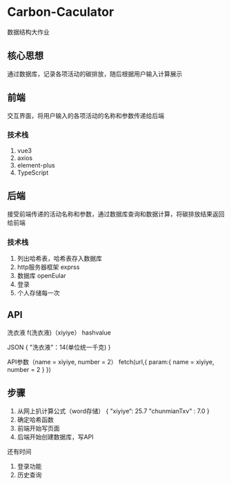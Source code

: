# Carbon-Caculator
数据结构大作业

## 核心思想
通过数据库，记录各项活动的碳排放，随后根据用户输入计算展示

## 前端
交互界面，将用户输入的各项活动的名称和参数传递给后端
### 技术栈
1. vue3
2. axios
3. element-plus
4. TypeScript

## 后端
接受前端传递的活动名称和参数，通过数据库查询和数据计算，将碳排放结果返回给前端

### 技术栈
1. 列出哈希表，哈希表存入数据库
2. http服务器框架 exprss
3. 数据库 openEular 
4. 登录
5. 个人存储每一次

## API

洗衣液 f(洗衣液)（xiyiye） hashvalue

JSON
{
	"洗衣液"：14(单位统一千克)
}

API参数（name = xiyiye,  number = 2）
fetch(url,{
	param:{
		name = xiyiye,
		number = 2
	}
})

## 步骤
1. 从网上扒计算公式（word存储）
	{
		”xiyiye“:   25.7
		"chunmianTxv" : 7.0
	}
1. 确定哈希函数
2. 前端开始写页面
3. 后端开始创建数据库，写API

还有时间
1. 登录功能
2. 历史查询


